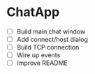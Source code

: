 # ChatApp

* [ ] Build main chat window
* [ ] Add connect/host dialog
* [ ] Build TCP connection
* [ ] Wire up events
* [ ] Improve README
